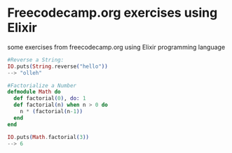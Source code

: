 # Freecodecamp.org exercises using Elixir
some exercises from freecodecamp.org using Elixir programming language

```elixir
#Reverse a String:
IO.puts(String.reverse("hello"))
--> "olleh"
```

```elixir
#Factorialize a Number
defmodule Math do
  def factorial(0), do: 1
  def factorial(n) when n > 0 do
    n * (factorial(n-1))
  end
end

IO.puts(Math.factorial(3))
--> 6
```
